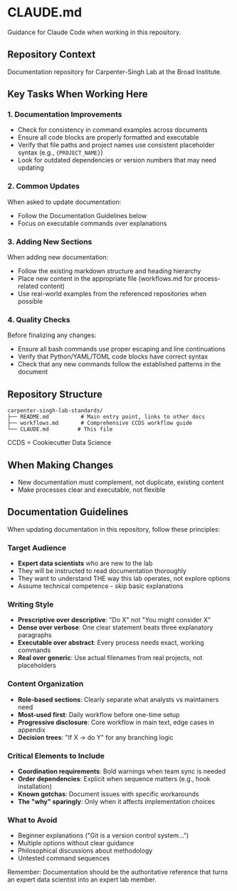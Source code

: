 # CLAUDE.md

Guidance for Claude Code when working in this repository.

## Repository Context

Documentation repository for Carpenter-Singh Lab at the Broad Institute.

## Key Tasks When Working Here

### 1. Documentation Improvements

- Check for consistency in command examples across documents
- Ensure all code blocks are properly formatted and executable
- Verify that file paths and project names use consistent placeholder syntax (e.g., `{PROJECT_NAME}`)
- Look for outdated dependencies or version numbers that may need updating

### 2. Common Updates

When asked to update documentation:

- Follow the Documentation Guidelines below
- Focus on executable commands over explanations

### 3. Adding New Sections

When adding new documentation:

- Follow the existing markdown structure and heading hierarchy
- Place new content in the appropriate file (workflows.md for process-related content)
- Use real-world examples from the referenced repositories when possible

### 4. Quality Checks

Before finalizing any changes:

- Ensure all bash commands use proper escaping and line continuations
- Verify that Python/YAML/TOML code blocks have correct syntax
- Check that any new commands follow the established patterns in the document

## Repository Structure

```text
carpenter-singh-lab-standards/
├── README.md          # Main entry point, links to other docs
├── workflows.md       # Comprehensive CCDS workflow guide
└── CLAUDE.md         # This file
```

CCDS = Cookiecutter Data Science

## When Making Changes

- New documentation must complement, not duplicate, existing content
- Make processes clear and executable, not flexible

## Documentation Guidelines

When updating documentation in this repository, follow these principles:

### Target Audience

- **Expert data scientists** who are new to the lab
- They will be instructed to read documentation thoroughly
- They want to understand THE way this lab operates, not explore options
- Assume technical competence - skip basic explanations

### Writing Style

- **Prescriptive over descriptive**: "Do X" not "You might consider X"
- **Dense over verbose**: One clear statement beats three explanatory paragraphs
- **Executable over abstract**: Every process needs exact, working commands
- **Real over generic**: Use actual filenames from real projects, not placeholders

### Content Organization

- **Role-based sections**: Clearly separate what analysts vs maintainers need
- **Most-used first**: Daily workflow before one-time setup
- **Progressive disclosure**: Core workflow in main text, edge cases in appendix
- **Decision trees**: "If X → do Y" for any branching logic

### Critical Elements to Include

- **Coordination requirements**: Bold warnings when team sync is needed
- **Order dependencies**: Explicit when sequence matters (e.g., hook installation)
- **Known gotchas**: Document issues with specific workarounds
- **The "why" sparingly**: Only when it affects implementation choices

### What to Avoid

- Beginner explanations ("Git is a version control system...")
- Multiple options without clear guidance
- Philosophical discussions about methodology
- Untested command sequences

Remember: Documentation should be the authoritative reference that turns an expert data scientist into an expert lab member.
